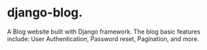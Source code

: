# django-blog.
A Blog website built with Django framework.
The blog basic features include: User Authentication, Password reset, Pagination, and more.
